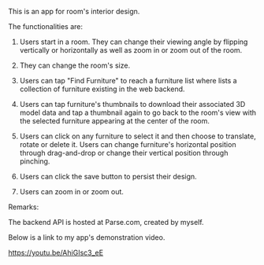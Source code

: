 This is an app for room's interior design.

The functionalities are:

1. Users start in a room. They can change their viewing angle by flipping vertically or horizontally as well as zoom in or zoom out of the room. 

2. They can change the room's size.

3. Users can tap "Find Furniture" to reach a furniture list where lists a collection of furniture existing in the web backend.

4. Users can tap furniture's thumbnails to download their associated 3D model data and tap a thumbnail again to go back to the room's view with the selected furniture appearing at the center of the room.

5. Users can click on any furniture to select it and then choose to translate, rotate or delete it. Users can change furniture's horizontal position through drag-and-drop or change their vertical position through pinching.

6. Users can click the save button to persist their design.

7. Users can zoom in or zoom out.

Remarks:

The backend API is hosted at Parse.com, created by myself.

Below is a link to my app's demonstration video.

https://youtu.be/AhiGIsc3_eE